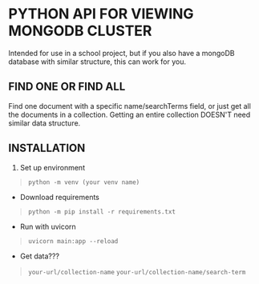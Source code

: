 # PYTHON API FOR VIEWING MONGODB CLUSTER

Intended for use in a school project, but if you also have a
mongoDB database with similar structure, this can work for you.

## FIND ONE OR FIND ALL

Find one document with a specific name/searchTerms field,
or just get all the documents in a collection.
Getting an entire collection DOESN'T need similar data structure.

## INSTALLATION
1. Set up environment
>   `python -m venv (your venv name)`
- Download requirements
>   `python -m pip install -r requirements.txt`
- Run with uvicorn
>   `uvicorn main:app --reload`
- Get data???
>   `your-url/collection-name`
>   `your-url/collection-name/search-term`